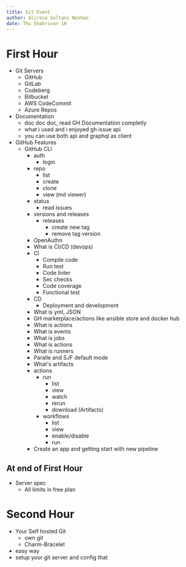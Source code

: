 ```yaml
---
title: Git Event
author: Alireza Soltani Neshan
date: Thu Shahrivar 10
---
```


# First Hour

- Git Servers
  - GitHub
  - GitLab
  - Codeberg
  - Bitbucket
  - AWS CodeCommit
  - Azure Repos
- Documentation
  - doc doc doc, read GH Documentation completly
  - what i used and i enjoyed gh issue api
  - you can use both api and graphql as client
- GitHub Features
  - GitHub CLI
    - auth
      - login
    - repo
      - list
      - create 
      - clone
      - view (md viewer)
    - status
      - read issues
    - versions and releases
      - releases
        - create new tag
        - remove tag version
    - OpenAuthn 
    - What is CI/CD (devops)
    - CI
      - Compile code
      - Run test
      - Code linter
      - Sec checks
      - Code coverage
      - Functional test
    - CD
      - Deployment and development
    - What is yml, JSON
    - GH marketplace/actions like ansible store and docker hub
    - What is actions
    - What is events
    - What is jobs
    - What is actions
    - What is runners
    - Paralle and SJF default mode
    - What's artifacts
    - actions
      - run
        - list
        - view
        - watch
        - rerun
        - download (Artifacts)
      - workflows
        - list
        - view
        - enable/disable
        - run
    - Create an app and getting start with new pipeline

## At end of First Hour

- Server spec
  - All limits in free plan

# Second Hour

- Your Self hosted Git
  - own git
  - Charm-Bracelet 
- easy way
- setup your git server and config that
